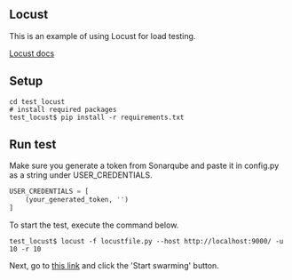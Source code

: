 ## Locust

This is an example of using Locust for load testing.

[Locust docs](https://docs.locust.io/en/stable/quickstart.html)

## Setup

```shell
cd test_locust
# install required packages
test_locust$ pip install -r requirements.txt
```

## Run test

Make sure you generate a token from Sonarqube and paste it in config.py as a string under USER_CREDENTIALS.

```python
USER_CREDENTIALS = [
    (your_generated_token, '')
]
```

To start the test, execute the command below.

```shell
test_locust$ locust -f locustfile.py --host http://localhost:9000/ -u 10 -r 10
```

Next, go to [this link](http://127.0.0.1:8089/) and click the 'Start swarming' button.
